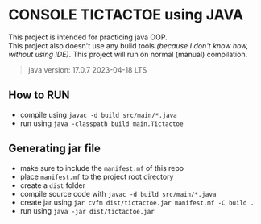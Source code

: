 # CONSOLE TICTACTOE using **JAVA**
This project is intended for practicing java OOP.  
This project also doesn't use any build tools *(because I don't know how, without using IDE)*. This project will run on normal (manual) compilation.
> java version: 17.0.7 2023-04-18 LTS
## How to **RUN**  
* compile using `javac -d build src/main/*.java`
* run using `java -classpath build main.Tictactoe`

## Generating jar file
* make sure to include the `manifest.mf` of this repo
* place `manifest.mf` to the project root directory
* create a `dist` folder
* compile source code with `javac -d build src/main/*.java`
* create jar using `jar cvfm dist/tictactoe.jar manifest.mf -C build .`
* run using `java -jar dist/tictactoe.jar`